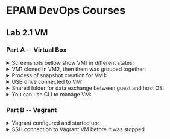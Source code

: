 <h1>EPAM DevOps Courses</h1>
<h2>Lab 2.1 VM</h2>
<h3>Part A -- Virtual Box</h3>

<details><summary>Screenshots bellow show VM1 in different states:</summary><p>
<img src=t2.1_vm1_in_running_state.PNG>
<img src=t2.1_vm1_in_paused_state.PNG>
<img src=t2.1_vm1_in_saved_state.PNG>
<img src=t2.1_vm1_in_restart_process.PNG>
<img src=t2.1_vm1_in_stopped_state.PNG></details>

<details><summary>VM1 cloned in VM2, then them was grouped together:</summary><p>
<img src=t2.1_vm1_was_cloned_in_wm2.PNG>
<img src=t2.1_vm1_was_grouped_with_wm2.PNG></details>

<details><summary>Process of snapshot creation for VM1:</summary><p>
<img src=t2.1_vm1_snapshot_creation.PNG></details>

<details><summary>USB drive connected to VM:</summary><p>
<img src=t2.1_vm1_USB_flash_was_mounted.PNG></details>

<details><summary>Shared folder for data exchange between guest and host OS:</summary><p>
<img src=t2.1_vm_shared_directory_settings.PNG>
<img src=t2.1_vm_shared_directory_host_OS.PNG>
<img src=t2.1_vm_shared_directory_guest_OS.PNG></details>

<details><summary>You can use CLI to manage VM:</summary><p>
<img src=t2.1_vbox_CLI.PNG></details>

<h3>Part B -- Vagrant</h3>

<details><summary>Vagrant configured and started up:</summary><p>
<img src=t2.1_vagrant_path.PNG>
<img src=t2.1_vagrant_init.PNG>
<img src=t2.1_vagrant_up.PNG></details>

<details><summary>SSH connection to Vagrant VM before it was stopped</summary><br>
<img src=t2.1_vagrant_putty.PNG>
<img src=t2.1_vagrant_halt.PNG></details>
